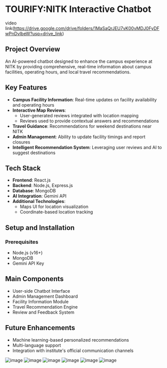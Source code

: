# TOURIFY:NITK Interactive Chatbot

video link(https://drive.google.com/drive/folders/1MaSaQrJEU7vK00vMDJ0FyDFwPnDvlbeW?usp=drive_link)

## Project Overview
An AI-powered chatbot designed to enhance the campus experience at NITK by providing comprehensive, real-time information about campus facilities, operating hours, and local travel recommendations.

## Key Features
- **Campus Facility Information**: Real-time updates on facility availability and operating hours
- **Interactive Map Reviews**: 
  - User-generated reviews integrated with location mapping
  - Reviews used to provide contextual answers and recommendations
- **Travel Guidance**: Recommendations for weekend destinations near NITK
- **Admin Management**: Ability to update facility timings and report closures
- **Intelligent Recommendation System**: Leveraging user reviews and AI to suggest destinations

## Tech Stack
- **Frontend**: React.js
- **Backend**: Node.js, Express.js
- **Database**: MongoDB
- **AI Integration**: Gemini API
- **Additional Technologies**: 
  - Maps UI for location visualization
  - Coordinate-based location tracking

## Setup and Installation

### Prerequisites
- Node.js (v16+)
- MongoDB
- Gemini API Key

## Main Components
- User-side Chatbot Interface
- Admin Management Dashboard
- Facility Information Module
- Travel Recommendation Engine
- Review and Feedback System

## Future Enhancements
- Machine learning-based personalized recommendations
- Multi-language support
- Integration with institute's official communication channels


![image](https://github.com/user-attachments/assets/dfd04e68-2aaf-4b30-a8cc-04a9d2070b42)
![image](https://github.com/user-attachments/assets/17032840-7a7f-4a86-8cda-b4c37165051e)
![image](https://github.com/user-attachments/assets/e7fff503-2119-41b8-b643-9c83ade0cd10)
![image](https://github.com/user-attachments/assets/623e4222-f1bd-49c0-9a16-3bfc8491464b)
![image](https://github.com/user-attachments/assets/eb8b9ed7-48d4-4863-8a71-2d83aabc1799)
![image](https://github.com/user-attachments/assets/39bfac20-76ba-4b90-a19d-fcc394e45982)







